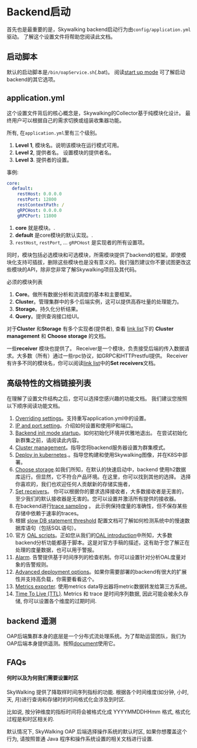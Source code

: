 # Backend启动
首先也是最重要的是，Skywalking backend启动行为由`config/application.yml`驱动。
了解这个设置文件将帮助您阅读此文档。

## 启动脚本
默认的启动脚本是`/bin/oapService.sh`(.bat)。
阅读[start up mode](backend-start-up-mode.md) 可了解启动backend的其它选项。


## application.yml
这个设置文件背后的核心概念是，Skywalking的Collector基于纯模块化设计。
最终用户可以根据自己的需求切换或组装收集器功能。

所有, 在`application.yml`里有三个级别。
1. **Level 1**, 模块名。说明该模块在运行模式可用。
1. **Level 2**, 提供者名。 设置模块的提供者名。
1. **Level 3**. 提供者的设置。

事例:
```yaml
core:
  default:
    restHost: 0.0.0.0
    restPort: 12800
    restContextPath: /
    gRPCHost: 0.0.0.0
    gRPCPort: 11800
```
1. **core** 就是模块。.
1. **default** 是core模块的默认实现。.
1. `restHost`, `restPort`, ... `gRPCHost` 是实现者的所有设置项。

同时，模块包括必选模块和可选模块，所需模块提供了backend的框架。即使模块化支持可插拔，删除这些模块也是没有意义的。我们强烈建议你不要试图更改这些模块的API，除非您非常了解Skywalking项目及其代码。

必须的模块列表
1. **Core**。做所有数据分析和流调度的基本和主要框架。
1. **Cluster**。管理集群中的多个后端实例，这可以提供高吞吐量的处理能力。
1. **Storage**。持久化分析结果。
1. **Query**。提供查询接口给UI。

对于**Cluster** 和**Storage** 有多个实现者(提供者), 查看 [link list](#advanced-feature-document-link-list)下的 **Cluster management**
和 **Choose storage** 的文档。

一些**receiver** 模块也提供了。
Receiver是一个模块，负责接受后端的传入数据请求。大多数（所有）通过一些rpc协议，如GRPC和HTTPrestful提供。
Receiver有许多不同的模块名，你可以阅读[link list](#advanced-feature-document-link-list)中的**Set receivers**文档。

## 高级特性的文档链接列表
在理解了设置文件结构之后，您可以选择您感兴趣的功能文档。
我们建议您按照以下顺序阅读功能文档。

1. [Overriding settings](backend-setting-override.md)。支持重写application.yml中的设置。
1. [IP and port setting](backend-ip-port.md)。介绍如何设置和使用IP和端口。
1. [Backend init mode startup](backend-init-mode.md)。如何初始化环境并优雅地退出。
在尝试初始化新群集之前，请阅读此内容。
1. [Cluster management](backend-cluster.md)。指导您将backend服务器设置为群集模式。
1. [Deploy in kubernetes](backend-k8s.md).。指导您构建和使用Skywalking图像，并在K8S中部署。
1. [Choose storage](backend-storage.md).如我们所知，在默认的快速启动中，backend 使用h2数据库运行。但显然，它不符合产品环境。在这里，你可以找到其他的选择。
选择你喜欢的，我们也欢迎任何人贡献新的存储实施者，
1. [Set receivers](backend-receivers.md)。 你可以根据你的要求选择接收者，大多数接收者是无害的，至少我们的默认接收器是无害的。您可以设置并激活所有提供的接收器。
1. 在backend进行[trace sampling](trace-sampling.md) 。 此示例保持度量的准确性，但不保存某些存储中依赖于速率的traces。
1. 根据 [slow DB statement threshold](slow-db-statement.md) 配置文档可了解如何检测系统中的慢速数据库语句（包括SQL语句）。 
1. 官方 [OAL scripts](../../guides/backend-oal-scripts.md)。正如您从我们的[OAL introduction](../../concepts-and-designs/oal.md)中所知，大多数backend分析功能都基于脚本。这是对官方手稿的描述，这有助于您了解正在处理的度量数据，也可以用于警报。
1. [Alarm](backend-alarm.md). 告警提供基于时间序列的检查机制。你可以设置针对分析OAL度量对象的告警规则。
1. [Advanced deployment options](advanced-deployment.md)。如果你需要部署的backend有很大的扩展性并支持高负载，你需要看看这个。
1. [Metrics exporter](metrics-exporter.md). 使用metrics data导出器将metric数据转发给第三方系统。
1. [Time To Live (TTL)](ttl.md). Metrics 和 trace 是时间序列数据, 因此可能会被永久存储, 你可以设置各个维度的过期时间. 


## backend 遥测
OAP后端集群本身的底层是一个分布式流处理系统。为了帮助运营团队，我们为OAP后端本身提供遥测。按照[document](backend-telemetry.md)使用它。

## FAQs
#### 何时以及为何我们需要设置时区

SkyWalking 提供了降取样时间序列指标的功能.
根据各个时间维度(如分钟, 小时, 天, 月)进行查询和存储时的时间格式化会涉及到时区.

比如说, 按分钟维度的指标时间将会被格式化成 YYYYMMDDHHmm 格式, 格式化过程是和时区相关的.

默认情况下, SkyWalking OAP 后端选择操作系统的默认时区, 如果你想覆盖这个行为, 请按照普通 Java 程序和操作系统设置的相关文档进行设置.
